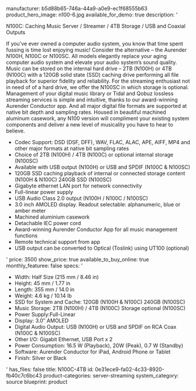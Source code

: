 manufacturer: b5d88b65-746a-44a9-a0e9-ec1f68555b63
product_hero_image: n100-6.jpg
available_for_demo: true
description: '<p>N100C:&nbsp;Caching Music Server / Streamer / 4TB Storage / USB and Coaxial Outputs&nbsp;&nbsp;</p><p>If you’ve ever owned a computer audio system, you know that time spent fussing is time lost enjoying music! Consider the alternative – the Aurender N100H, N100C or N100SC. All models elegantly replace your aging computer audio system and elevate your audio system’s sound quality. Music can be stored on the internal hard drive – 2TB (N100H) or 4TB (N100C) with a 120GB solid state (SSD) caching drive performing all file playback for superior fidelity and reliability. For the streaming enthusiast not in need of of a hard drive, we offer the N100SC in which storage is optional. Management of your digital music library or Tidal and Qobuz lossless streaming services is simple and intuitive, thanks to our award-winning Aurender Conductor app. And all major digital file formats are supported at native bit depth and sampling rates. Housed in beautiful machined aluminum casework, any N100 version will compliment your existing system components and deliver a new level of musicality you have to hear to believe.</p><ul><li>Codec Support: DSD (DSF, DFF), WAV, FLAC, ALAC, APE, AIFF, MP4 and other major formats at native bit sampling rates</li><li>Choice of 2TB (N100H) / 4TB (N100C) or optional internal storage (N100SC)</li><li>Available with USB output (N100H) or USB and SPDIF (N100C &amp; N100SC)</li><li>120GB SSD caching playback of internal or connected storage content (N100H &amp; N100C) 240GB SSD (N100SC)</li><li>Gigabyte ethernet LAN port for network connectivity</li><li>Full-linear power supply</li><li>USB Audio Class 2.0 output (N100H / N100C / N100SC)</li><li>3.0 inch AMOLED display. Readout selectable: alphanumeric, blue or amber meter<br></li><li>Machined aluminium casework<br></li><li>Detachable IEC power cord<br></li><li>Award-winning Aurender Conductor App for all music management functions<br></li><li>Remote technical support from app<br></li><li>USB output can be converted to Optical (Toslink) using UT100 (optional)</li></ul>'
price: 3500
show_price: true
available_to_buy_online: true
monthly_featuree: false
specs: '<ul><li>Width​: Half Size (215 mm / 8.46 in)<br></li><li>Height: 45 mm / 1.77 in<br></li><li>Length​: 355 mm / 14.0 in<br></li><li>Weight​: 4.6 kg / 10.14 lb​<br></li><li>SSD for System and Cache: 120GB (N100H &amp; N100C) 240GB (N100SC)<br></li><li>Music Storage: 2TB (N100H) / 4TB (N100C) Storage optional (N100SC)<br></li><li>Power Supply: ​Full-Linear<br></li><li>Display​​: 3.0″ AMOLED<br></li><li>Digital Audio Output​: USB (N100H) or USB and SPDIF on RCA Coax (N100C &amp; N100SC)<br></li><li>Other I/O: Gigabit Ethernet, USB Port x 2​​<br></li><li>Power Consumption​: 16.5 W (Playback), 20W (Peak), 0.7 W (Standby)<br></li><li>Software: Aurender Conductor for iPad, Android Phone or Tablet<br></li><li>Finish: Silver or Black<br></li></ul>'
has_files: false
title: N100C-4TB
id: 0e31ece9-fa02-4c33-8920-fb40c7c6bc43
product-categories: server-streaming
system_category: source
blueprint: product

